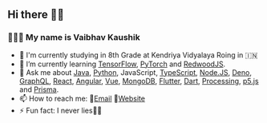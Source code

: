 ## Hi there 👋🏻 

###  🙋🏻‍♂️ My name is Vaibhav Kaushik

- 🏫 I'm currently studying in 8th Grade at Kendriya Vidyalaya Roing in :india:
- 🌱 I’m currently learning [TensorFlow](https://www.tensorflow.org/), [PyTorch](https://pytorch.org/) and [RedwoodJS](https://redwoodjs.com/).
- 💬 Ask me about [Java](https://www.java.com), [Python](https://python.org), JavaScript, [TypeScript](https://www.typescriptlang.org), [Node.JS](https://nodejs.org), [Deno](https://deno.land), [GraphQL](https://grpahql.org), [React](https://reactjs.org), [Angular](https://angular.io), [Vue](https://vuejs.org), [MongoDB](https://mongodb.com), [Flutter](https://flutter.dev), [Dart](https://dart.dev), [Processing](https://processing.org), [p5.js](https://p5js.org) and [Prisma](https://prisma.io).
- 📫 How to reach me: :email:[Email](vansul.ask@hotmail.com) 🔗[Website](https://vansul.ml/)
- ⚡ Fun fact: I never lies🤞🏻
